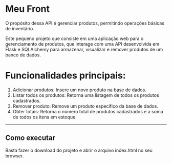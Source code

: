 # Meu Front

O propósito dessa API é gerenciar produtos, permitindo operações básicas de inventário. 

Este pequeno projeto que consiste em uma aplicação web para o gerenciamento de produtos, que interage com uma API desenvolvida em Flask e SQLAlchemy para armazenar, visualizar e remover produtos de um banco de dados. 

# Funcionalidades principais: 

1. Adicionar produtos: Insere um novo produto na base de dados. 
2. Listar todos os produtos: Retorna uma listagem de todos os produtos cadastrados. 
3. Remover produto: Remove um produto específico da base de dados. 
4. Obter totais: Retorna o número total de produtos cadastrados e a soma de todos os itens em estoque.

---
## Como executar

Basta fazer o download do projeto e abrir o arquivo index.html no seu browser.

